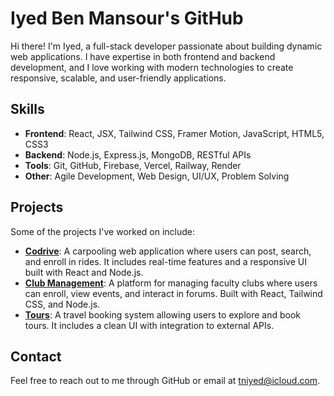 # Iyed Ben Mansour's GitHub

Hi there! I'm Iyed, a full-stack developer passionate about building dynamic web applications. I have expertise in both frontend and backend development, and I love working with modern technologies to create responsive, scalable, and user-friendly applications.

## Skills

- **Frontend**: React, JSX, Tailwind CSS, Framer Motion, JavaScript, HTML5, CSS3
- **Backend**: Node.js, Express.js, MongoDB, RESTful APIs
- **Tools**: Git, GitHub, Firebase, Vercel, Railway, Render
- **Other**: Agile Development, Web Design, UI/UX, Problem Solving

## Projects

Some of the projects I've worked on include:

- **[Codrive](https://github.com/iyedbenmansour/codrive)**: A carpooling web application where users can post, search, and enroll in rides. It includes real-time features and a responsive UI built with React and Node.js.
- **[Club Management](https://github.com/iyedbenmansour/clubs)**: A platform for managing faculty clubs where users can enroll, view events, and interact in forums. Built with React, Tailwind CSS, and Node.js.
- **[Tours](https://github.com/iyedbenmansour/tours)**: A travel booking system allowing users to explore and book tours. It includes a clean UI with integration to external APIs.

## Contact

Feel free to reach out to me through GitHub or email at [tniyed@icloud.com](mailto:tniyed@icloud.com).
